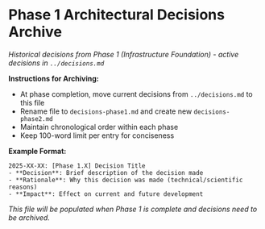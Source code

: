 <!-- Purpose: Record technical decisions -->
<!-- Update Rules:
- Add new milestones at the bottom
- 100-word limit per entry! 
- Include:
  • Decision date and phase identifier
  • Rationale
  • Impact assessment
-->

# Phase 1 Architectural Decisions Archive

*Historical decisions from Phase 1 (Infrastructure Foundation) - active decisions in `../decisions.md`*

**Instructions for Archiving:**
- At phase completion, move current decisions from `../decisions.md` to this file
- Rename file to `decisions-phase1.md` and create new `decisions-phase2.md`
- Maintain chronological order within each phase
- Keep 100-word limit per entry for conciseness

**Example Format:**
```
2025-XX-XX: [Phase 1.X] Decision Title
- **Decision**: Brief description of the decision made
- **Rationale**: Why this decision was made (technical/scientific reasons)
- **Impact**: Effect on current and future development
```

*This file will be populated when Phase 1 is complete and decisions need to be archived.*